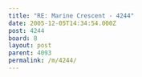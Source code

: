 ```yaml
---
title: "RE: Marine Crescent - 4244"
date: 2005-12-05T14:34:54.000Z
post: 4244
board: 8
layout: post
parent: 4093
permalink: /m/4244/
---
```


